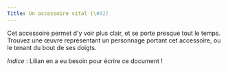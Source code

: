 ```yaml
---
Title: Un accessoire vital (\#41)
---
```


Cet accessoire permet d'y voir plus clair, et se porte presque tout le temps.
Trouvez une œuvre représentant un personnage portant cet accessoire, ou le tenant du bout de ses doigts.

*Indice* : Lilian en a eu besoin pour écrire ce document !
